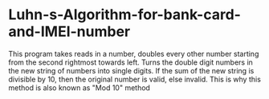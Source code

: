 # Luhn-s-Algorithm-for-bank-card-and-IMEI-number
This program takes reads in a number, doubles every other number starting from the second rightmost towards left. Turns the double digit numbers in the new string of numbers into single digits. If the sum of the new string is divisible by 10, then the original number is valid, else invalid. This is why this method is also known as "Mod 10" method
